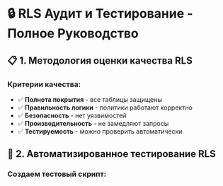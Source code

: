 # 🔒 RLS Аудит и Тестирование - Полное Руководство

## 📋 **1. Методология оценки качества RLS**

### **Критерии качества:**
- ✅ **Полнота покрытия** - все таблицы защищены
- ✅ **Правильность логики** - политики работают корректно
- ✅ **Безопасность** - нет уязвимостей
- ✅ **Производительность** - не замедляют запросы
- ✅ **Тестируемость** - можно проверить автоматически

## 🧪 **2. Автоматизированное тестирование RLS**

### **Создаем тестовый скрипт:**
